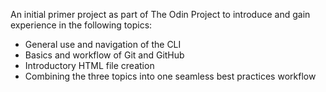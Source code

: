 An initial primer project as part of The Odin Project to introduce and
gain experience in the following topics:
- General use and navigation of the CLI
- Basics and workflow of Git and GitHub
- Introductory HTML file creation
- Combining the three topics into one seamless best practices workflow 